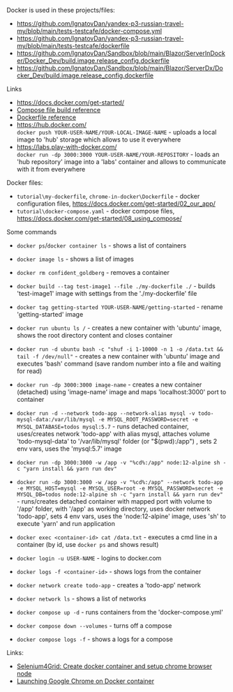 Docker is used in these projects/files:

- https://github.com/IgnatovDan/yandex-p3-russian-travel-my/blob/main/tests-testcafe/docker-compose.yml
- https://github.com/IgnatovDan/yandex-p3-russian-travel-my/blob/main/tests-testcafe/dockerfile
- https://github.com/IgnatovDan/Sandbox/blob/main/Blazor/ServerInDocker/Docker_Dev/build.image.release_config.dockerfile
- https://github.com/IgnatovDan/Sandbox/blob/main/Blazor/ServerDx/Docker_Dev/build.image.release_config.dockerfile

Links

- https://docs.docker.com/get-started/
- [Compose file build reference](https://docs.docker.com/compose/compose-file/build/)
- [Dockerfile reference](https://docs.docker.com/engine/reference/builder/)
- https://hub.docker.com/ \
`docker push YOUR-USER-NAME/YOUR-LOCAL-IMAGE-NAME` - uploads a local image to 'hub' storage which allows to use it everywhere
- https://labs.play-with-docker.com/ \
`docker run -dp 3000:3000 YOUR-USER-NAME/YOUR-REPOSITORY` - loads an 'hub repository' image into a 'labs' container and allows to communicate with it from everywhere

Docker files:
- `tutorial\my-dockerfile`, `chrome-in-docker\Dockerfile` - docker configuration files, https://docs.docker.com/get-started/02_our_app/
- `tutorial\docker-compose.yaml` - docker compose files, https://docs.docker.com/get-started/08_using_compose/

Some commands

- `docker ps`/`docker container ls` - shows a list of containers
- `docker image ls` - shows a list of images
- `docker rm confident_goldberg` - removes a container
- `docker build --tag test-image1 --file ./my-dockerfile ./` - builds 'test-image1' image with settings from the './my-dockerfile' file

- `docker tag getting-started YOUR-USER-NAME/getting-started` - rename 'getting-started' image

- `docker run ubuntu ls /` - creates a new container with 'ubuntu' image, shows the root directory content and closes container
- `docker run -d ubuntu bash -c "shuf -i 1-10000 -n 1 -o /data.txt && tail -f /dev/null"` - creates a new container with 'ubuntu' image and executes 'bash' command (save random number into a file and waiting for read)
- `docker run -dp 3000:3000 image-name` - creates a new container (detached) using 'image-name' image and maps 'localhost:3000' port to container
- `docker run -d --network todo-app --network-alias mysql -v todo-mysql-data:/var/lib/mysql -e MYSQL_ROOT_PASSWORD=secret -e MYSQL_DATABASE=todos mysql:5.7` - runs detached container, uses/creates network 'todo-app' with alias mysql, attaches volume 'todo-mysql-data' to '/var/lib/mysql' folder (or "$(pwd):/app") , sets 2 env vars, uses the 'mysql:5.7' image
- `docker run -dp 3000:3000 -w /app -v "%cd%:/app" node:12-alpine sh -c "yarn install && yarn run dev"`
- `docker run -dp 3000:3000 -w /app -v "%cd%:/app" --network todo-app -e MYSQL_HOST=mysql -e MYSQL_USER=root -e MYSQL_PASSWORD=secret -e MYSQL_DB=todos node:12-alpine sh -c "yarn install && yarn run dev"` - runs/creates detached container with mapped port with volume to '/app' folder, with '/app' as working directory, uses docker network 'todo-app', sets 4 env vars, uses the 'node:12-alpine' image, uses 'sh' to execute 'yarn' and run application

- `docker exec <container-id> cat /data.txt` - executes a cmd line in a container (by id, use `docker ps` and shows result)
- `docker login -u USER-NAME` - logins to docker.com
- `docker logs -f <container-id>` - shows logs from the container

- `docker network create todo-app` - creates a 'todo-app' network
- `docker network ls` - shows a list of networks

- `docker compose up -d` - runs containers from the 'docker-compose.yml'
- `docker compose down --volumes` - turns off a compose
- `docker compose logs -f` - shows a logs for a compose

Links:

- [Selenium4Grid: Create docker container and setup chrome browser node](https://www.way2automation.com/selenium4grid-create-docker-container-and-setup-chrome-browser-node/)
- [Launching Google Chrome on Docker container](https://thespecguy.medium.com/launching-google-chrome-on-docker-container-a7dc2ba2d5)
